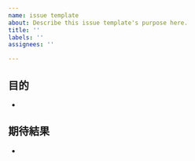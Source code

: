 ```yaml
---
name: issue template
about: Describe this issue template's purpose here.
title: ''
labels: ''
assignees: ''

---
```


## 目的

- 

## 期待結果

-
